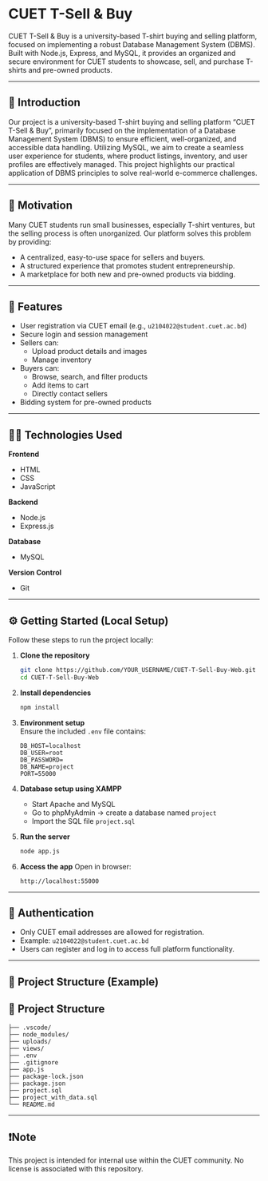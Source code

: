 # CUET T-Sell & Buy

CUET T-Sell & Buy is a university-based T-shirt buying and selling platform, focused on implementing a robust Database Management System (DBMS). Built with Node.js, Express, and MySQL, it provides an organized and secure environment for CUET students to showcase, sell, and purchase T-shirts and pre-owned products.

---

## 📌 Introduction

Our project is a university-based T-shirt buying and selling platform “CUET T-Sell & Buy”, primarily focused on the implementation of a Database Management System (DBMS) to ensure efficient, well-organized, and accessible data handling. Utilizing MySQL, we aim to create a seamless user experience for students, where product listings, inventory, and user profiles are effectively managed. This project highlights our practical application of DBMS principles to solve real-world e-commerce challenges.

---

## 🎯 Motivation

Many CUET students run small businesses, especially T-shirt ventures, but the selling process is often unorganized. Our platform solves this problem by providing:

- A centralized, easy-to-use space for sellers and buyers.
- A structured experience that promotes student entrepreneurship.
- A marketplace for both new and pre-owned products via bidding.

---

## 🚀 Features

- User registration via CUET email (e.g., `u2104022@student.cuet.ac.bd`)
- Secure login and session management
- Sellers can:
  - Upload product details and images
  - Manage inventory
- Buyers can:
  - Browse, search, and filter products
  - Add items to cart
  - Directly contact sellers
- Bidding system for pre-owned products

---

## 🧑‍💻 Technologies Used

**Frontend**
- HTML
- CSS
- JavaScript

**Backend**
- Node.js
- Express.js

**Database**
- MySQL

**Version Control**
- Git

---

## ⚙️ Getting Started (Local Setup)

Follow these steps to run the project locally:

1. **Clone the repository**
    ```bash
    git clone https://github.com/YOUR_USERNAME/CUET-T-Sell-Buy-Web.git
    cd CUET-T-Sell-Buy-Web
    ```

2. **Install dependencies**
    ```bash
    npm install
    ```

3. **Environment setup**  
   Ensure the included `.env` file contains:
    ```env
    DB_HOST=localhost
    DB_USER=root
    DB_PASSWORD=
    DB_NAME=project
    PORT=55000
    ```

4. **Database setup using XAMPP**
    - Start Apache and MySQL
    - Go to phpMyAdmin → create a database named `project`
    - Import the SQL file `project.sql`

5. **Run the server**
    ```bash
    node app.js
    ```

6. **Access the app**
    Open in browser:
    ```
    http://localhost:55000
    ```

---

## 🔐 Authentication

- Only CUET email addresses are allowed for registration.
- Example: `u2104022@student.cuet.ac.bd`
- Users can register and log in to access full platform functionality.

---

## 📂 Project Structure (Example)

## 📂 Project Structure

```
├── .vscode/
├── node_modules/
├── uploads/
├── views/
├── .env
├── .gitignore
├── app.js
├── package-lock.json
├── package.json
├── project.sql
├── project_with_data.sql
└── README.md
```


---



## ❗Note

This project is intended for internal use within the CUET community. No license is associated with this repository.
